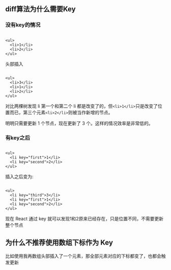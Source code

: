 ## diff算法为什么需要Key

### 没有key的情况

```

<ul>
  <li>1</li>
  <li>2</li>
</ul>

```

头部插入

```

<ul>
  <li>3</li>
  <li>1</li>
  <li>2</li>
</ul>

```

对比两棵树发现 li 第一个和第二个 li 都是改变了的，但`<li>1</li>`只是改变了位置而已，第三个元素`<li>2</li>`则被当作新增的节点。 

明明只需要更新 1 个节点，现在更新了 3 个。这样的情况效率是非常低的。

### 有key之后

```

<ul>
  <li key="first">1</li>
  <li key="second">2</li>
</ul>

```
插入之后变为:

```

<ul>
  <li key="third">3</li>
  <li key="first">1</li>
  <li key="second">2</li>
</ul>

```
现在 React 通过 key 就可以发现1和2原来已经存在，只是位置不同，不需要更新整个节点

## 为什么不推荐使用数组下标作为 Key

比如使用我再数组头部插入了一个元素，那全部元素对应的下标都变了，也都会触发更新